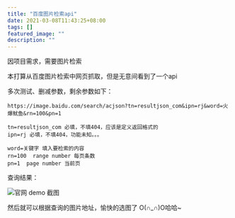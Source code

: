 ```yaml
---
title: "百度图片检索api"
date: 2021-03-08T11:43:25+08:00
tags: []
featured_image: ""
description: ""
---
```



因项目需求，需要图片检索

本打算从百度图片检索中网页抓取，但是无意间看到了一个api

多次测试、删减参数，剩余参数如下：

```
https://image.baidu.com/search/acjson?tn=resultjson_com&ipn=rj&word=火爆鱿鱼&rn=100&pn=1

tn=resultjson_com 必填，不填404，应该是定义返回格式的
ipn=rj 必填，不填404，功能未知。。。

word=关键字 填入要检索的内容
rn=100  range number 每页条数
pn=1  page number 当前页
```


查询结果：

![官网 demo 截图](/images/百度图片检索api.jpg)

然后就可以根据查询的图片地址，愉快的选图了 O(∩_∩)O哈哈~